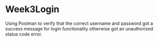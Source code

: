# Week3Login

Using Postman to verify that the correct username and password got a success message for login functionality otherwise got an unauthorized status code error.

